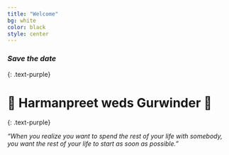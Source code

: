 ```yaml
---
title: "Welcome"
bg: white
color: black
style: center
---
```


### *Save the date*
{: .text-purple} 

<span class="fa-stack subtlecircle" style="font-size:100px; background:rgba(255,166,0,0.1)">
  <i class="fa fa-circle fa-stack-2x text-white"></i>
  <i class="fa fa-heart-o fa-stack-1x text-orange"></i>
</span>

# :couple: Harmanpreet weds Gurwinder :couple:
{: .text-purple}


_“When you realize you want to spend the rest of your life with somebody, you want the rest of your life to start as soon as possible.”_
